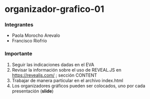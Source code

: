 # organizador-grafico-01

### Integrantes

- Paola Morocho Arevalo
- Francisco Riofrío

### Importante

1. Seguir las indicaciones dadas en el EVA
2. Revisar la información sobre el uso de REVEAL.JS en https://revealjs.com/ ; sección CONTENT
3. Trabajar de manera particular en el archivo index.html
4. Los organizadores gráficos pueden ser colocados, uno por cada presentación (**slide**)
